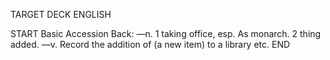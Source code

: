 TARGET DECK
ENGLISH

START
Basic
Accession
Back: —n. 1 taking office, esp. As monarch. 2 thing added. —v. Record the addition of (a new item) to a library etc.
END
